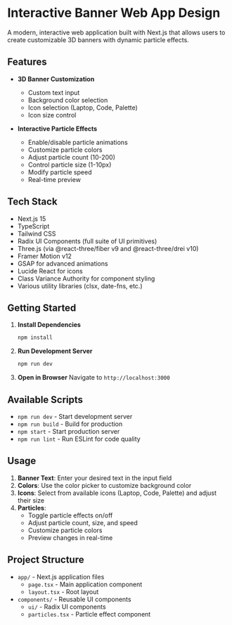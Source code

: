 # Interactive Banner Web App Design

A modern, interactive web application built with Next.js that allows users to create customizable 3D banners with dynamic particle effects.

## Features

- **3D Banner Customization**
  - Custom text input
  - Background color selection
  - Icon selection (Laptop, Code, Palette)
  - Icon size control

- **Interactive Particle Effects**
  - Enable/disable particle animations
  - Customize particle colors
  - Adjust particle count (10-200)
  - Control particle size (1-10px)
  - Modify particle speed
  - Real-time preview

## Tech Stack

- Next.js 15
- TypeScript
- Tailwind CSS
- Radix UI Components (full suite of UI primitives)
- Three.js (via @react-three/fiber v9 and @react-three/drei v10)
- Framer Motion v12
- GSAP for advanced animations
- Lucide React for icons
- Class Variance Authority for component styling
- Various utility libraries (clsx, date-fns, etc.)

## Getting Started

1. **Install Dependencies**
   ```bash
   npm install
   ```

2. **Run Development Server**
   ```bash
   npm run dev
   ```

3. **Open in Browser**
   Navigate to `http://localhost:3000`

## Available Scripts

- `npm run dev` - Start development server
- `npm run build` - Build for production
- `npm start` - Start production server
- `npm run lint` - Run ESLint for code quality

## Usage

1. **Banner Text**: Enter your desired text in the input field
2. **Colors**: Use the color picker to customize background color
3. **Icons**: Select from available icons (Laptop, Code, Palette) and adjust their size
4. **Particles**: 
   - Toggle particle effects on/off
   - Adjust particle count, size, and speed
   - Customize particle colors
   - Preview changes in real-time

## Project Structure

- `app/` - Next.js application files
  - `page.tsx` - Main application component
  - `layout.tsx` - Root layout
- `components/` - Reusable UI components
  - `ui/` - Radix UI components
  - `particles.tsx` - Particle effect component


